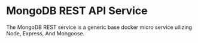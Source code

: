 # MongoDB REST API Service

The MongoDB REST service is a generic base docker micro service uilizing Node, Express, And Mongoose.
